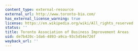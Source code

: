 ```yaml
---
content_type: external-resource
external_url: http://www.toronto-bia.com/
has_external_license_warning: true
license: https://en.wikipedia.org/wiki/All_rights_reserved
status: ''
title: Toronto Association of Business Improvement Areas
uid: de7b420c-1da6-4893-a9ca-93c5d54e726f
wayback_url: ''
---
```

